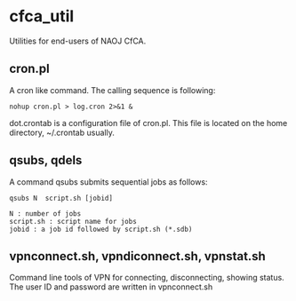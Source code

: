 # cfca_util

Utilities for end-users of NAOJ CfCA.

## cron.pl
A cron like command. The calling sequence is following:  

    nohup cron.pl > log.cron 2>&1 &

dot.crontab is a configuration file of cron.pl. This file is located on the home directory, ~/.crontab usually.

## qsubs, qdels
A command qsubs submits sequential jobs as follows:

    qsubs N  script.sh [jobid]

    N : number of jobs
    script.sh : script name for jobs
    jobid : a job id followed by script.sh (*.sdb)


## vpnconnect.sh, vpndiconnect.sh, vpnstat.sh
Command line tools of VPN for connecting, disconnecting, showing status. The user ID and password are written in vpnconnect.sh
